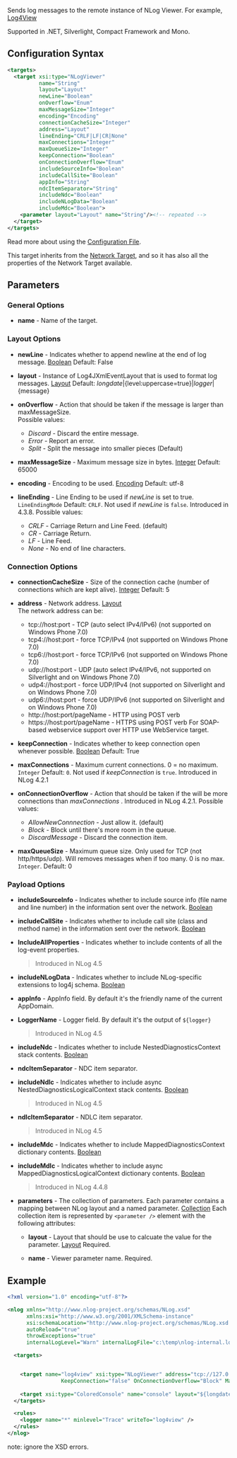 Sends log messages to the remote instance of NLog Viewer. For example, [Log4View](http://www.log4view.com/log4view/)

Supported in .NET, Silverlight, Compact Framework and Mono.
## Configuration Syntax
```xml
<targets>
  <target xsi:type="NLogViewer"
          name="String"
          layout="Layout"
          newLine="Boolean"
          onOverflow="Enum"
          maxMessageSize="Integer"
          encoding="Encoding"
          connectionCacheSize="Integer"
          address="Layout"
          lineEnding="CRLF|LF|CR|None"
          maxConnections="Integer"
          maxQueueSize="Integer"
          keepConnection="Boolean"
          onConnectionOverflow="Enum"
          includeSourceInfo="Boolean"
          includeCallSite="Boolean"
          appInfo="String"
          ndcItemSeparator="String"
          includeNdc="Boolean"
          includeNLogData="Boolean"
          includeMdc="Boolean">
    <parameter layout="Layout" name="String"/><!-- repeated -->
  </target>
</targets>
```
Read more about using the [Configuration File](Configuration-file).

This target inherits from the [Network Target](Network-target), and so it has also all the properties of the Network Target available. 

## Parameters
### General Options
* **name** - Name of the target.

### Layout Options
* **newLine** - Indicates whether to append newline at the end of log message. [Boolean](Data-types) Default: False

* **layout** - Instance of Log4JXmlEventLayout that is used to format log messages. [Layout](Data-types) Default: ${longdate}|${level:uppercase=true}|${logger}|${message}

* **onOverflow** - Action that should be taken if the message is larger than maxMessageSize.  
Possible values:
  * _Discard_ - Discard the entire message.
  * _Error_ - Report an error.
  * _Split_ - Split the message into smaller pieces (Default)

* **maxMessageSize** - Maximum message size in bytes. [Integer](Data-types) Default: 65000

* **encoding** - Encoding to be used. [Encoding](Data-types) Default: utf-8

* **lineEnding** - Line Ending to be used if _newLine_ is set to true. `LineEndingMode` Default: `CRLF`. Not used if _newLine_ is `false`. Introduced in 4.3.8.
Possible values:
  * _CRLF_ - Carriage Return and Line Feed. (default)
  * _CR_ - Carriage Return.
  * _LF_ - Line Feed.
  * _None_ - No end of line characters.

### Connection Options
* **connectionCacheSize** - Size of the connection cache (number of connections which are kept alive). [Integer](Data-types) Default: 5

* **address** - Network address. [Layout](Data-types)  
The network address can be:
  * tcp://host:port - TCP (auto select IPv4/IPv6) (not supported on Windows Phone 7.0)
  * tcp4://host:port - force TCP/IPv4 (not supported on Windows Phone 7.0)
  * tcp6://host:port - force TCP/IPv6 (not supported on Windows Phone 7.0)
  * udp://host:port - UDP (auto select IPv4/IPv6, not supported on Silverlight and on Windows Phone 7.0)
  * udp4://host:port - force UDP/IPv4 (not supported on Silverlight and on Windows Phone 7.0)
  * udp6://host:port - force UDP/IPv6 (not supported on Silverlight and on Windows Phone 7.0)
  * http://host:port/pageName - HTTP using POST verb
  * https://host:port/pageName - HTTPS using POST verb
  For SOAP-based webservice support over HTTP use WebService target.

* **keepConnection** - Indicates whether to keep connection open whenever possible. [Boolean](Data-types) Default: True

* **maxConnections** - Maximum current connections. 0 = no maximum. `Integer` Default: `0`. Not used if _keepConnection_ is `true`. Introduced in NLog 4.2.1

* **onConnectionOverflow** - Action that should be taken if the will be more connections than _maxConnections_ . Introduced in NLog 4.2.1. 
Possible values:
  * _AllowNewConnnection_ - Just allow it. (default)
  * _Block_ - Block until there's more room in the queue.
  * _DiscardMessage_ - Discard the connection item.

* **maxQueueSize** - Maximum queue size. Only used for TCP (not http/https/udp). Will removes messages when if too many. 0 is no max. `Integer`. Default: 0

### Payload Options
* **includeSourceInfo** - Indicates whether to include source info (file name and line number) in the information sent over the network. [Boolean](Data-types)  

* **includeCallSite** - Indicates whether to include call site (class and method name) in the information sent over the network. [Boolean](Data-types)

* **IncludeAllProperties** -  Indicates whether to include contents of all the log-event properties. 
  > Introduced in NLog 4.5

* **includeNLogData** - Indicates whether to include NLog-specific extensions to log4j schema. [Boolean](Data-types)

* **appInfo** - AppInfo field. By default it's the friendly name of the current AppDomain.

* **LoggerName** - Logger field. By default it's the output of `${logger}`
  > Introduced in NLog 4.5

* **includeNdc** - Indicates whether to include NestedDiagnosticsContext stack contents. [Boolean](Data-types)

* **ndcItemSeparator** - NDC item separator.

* **includeNdlc** - Indicates whether to include async NestedDiagnosticsLogicalContext stack contents. [Boolean](Data-types)
  > Introduced in NLog 4.5

* **ndlcItemSeparator** - NDLC item separator.
  > Introduced in NLog 4.5

* **includeMdc** - Indicates whether to include MappedDiagnosticsContext dictionary contents. [Boolean](Data-types)

* **includeMdlc** - Indicates whether to include async MappedDiagnosticsLogicalContext dictionary contents. [Boolean](Data-types)
  > Introduced in NLog 4.4.8

* **parameters** - The collection of parameters. Each parameter contains a mapping between NLog layout and a named parameter. [Collection](Data-types) 
Each collection item is represented by `<parameter />` element with the following attributes:

  * **layout** - Layout that should be use to calcuate the value for the parameter. [Layout](Data-types) Required.

  * **name** - Viewer parameter name. Required.


## Example

```xml
<?xml version="1.0" encoding="utf-8"?>

<nlog xmlns="http://www.nlog-project.org/schemas/NLog.xsd"
      xmlns:xsi="http://www.w3.org/2001/XMLSchema-instance"
      xsi:schemaLocation="http://www.nlog-project.org/schemas/NLog.xsd NLog.xsd"
      autoReload="true"
      throwExceptions="true"
      internalLogLevel="Warn" internalLogFile="c:\temp\nlog-internal.log">

  <targets>


    <target name="log4view" xsi:type="NLogViewer" address="tcp://127.0.0.1:878" 
                 KeepConnection="false" OnConnectionOverflow="Block" MaxConnections="5" />
  
    <target xsi:type="ColoredConsole" name="console" layout="${longdate} ${logger} ${uppercase:${level}} ${message}" />
  </targets>

  <rules>
    <logger name="*" minlevel="Trace" writeTo="log4view" />
  </rules>
</nlog>
```

note: ignore the XSD errors.